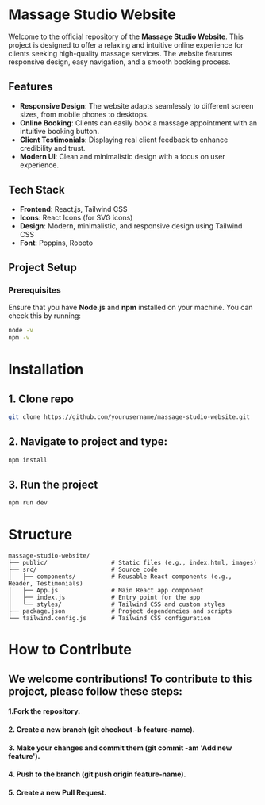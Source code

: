 # Massage Studio Website

Welcome to the official repository of the **Massage Studio Website**. This project is designed to offer a relaxing and intuitive online experience for clients seeking high-quality massage services. The website features responsive design, easy navigation, and a smooth booking process.

## Features

- **Responsive Design**: The website adapts seamlessly to different screen sizes, from mobile phones to desktops.
- **Online Booking**: Clients can easily book a massage appointment with an intuitive booking button.
- **Client Testimonials**: Displaying real client feedback to enhance credibility and trust.
- **Modern UI**: Clean and minimalistic design with a focus on user experience.

## Tech Stack

- **Frontend**: React.js, Tailwind CSS
- **Icons**: React Icons (for SVG icons)
- **Design**: Modern, minimalistic, and responsive design using Tailwind CSS
- **Font**: Poppins, Roboto

## Project Setup

### Prerequisites

Ensure that you have **Node.js** and **npm** installed on your machine. You can check this by running:

```bash
node -v
npm -v
```

# Installation

## 1. Clone repo
```bash
git clone https://github.com/yourusername/massage-studio-website.git
```

## 2. Navigate to project and type:
```bash
npm install
```

## 3. Run the project
```bash
npm run dev
```


# Structure

```plaintext
massage-studio-website/
├── public/                  # Static files (e.g., index.html, images)
├── src/                     # Source code
│   ├── components/          # Reusable React components (e.g., Header, Testimonials)
│   ├── App.js               # Main React app component
│   ├── index.js             # Entry point for the app
│   └── styles/              # Tailwind CSS and custom styles
├── package.json             # Project dependencies and scripts
└── tailwind.config.js       # Tailwind CSS configuration
```


# How to Contribute
## We welcome contributions! To contribute to this project, please follow these steps:

 #### 1.Fork the repository.
 #### 2. Create a new branch (git checkout -b feature-name).
 #### 3. Make your changes and commit them (git commit -am 'Add new feature').
 #### 4. Push to the branch (git push origin feature-name).
 #### 5. Create a new Pull Request.





